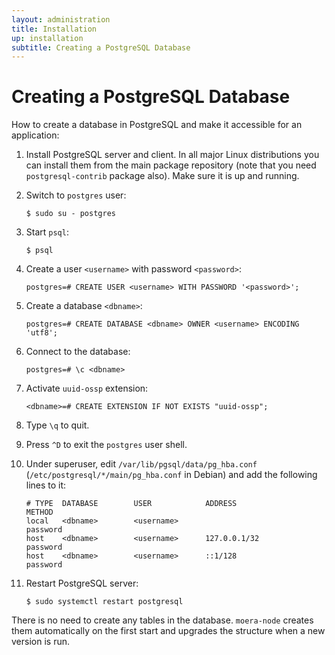```yaml
---
layout: administration
title: Installation
up: installation
subtitle: Creating a PostgreSQL Database
---
```


# Creating a PostgreSQL Database

How to create a database in PostgreSQL and make it accessible for an
application:

1. Install PostgreSQL server and client. In all major Linux
   distributions you can install them from the main package repository
   (note that you need `postgresql-contrib` package also). Make sure it
   is up and running.
2. Switch to `postgres` user:

   ```
   $ sudo su - postgres
   ```
3. Start `psql`:

   ```
   $ psql
   ```

4. Create a user `<username>` with password `<password>`:

   ```
   postgres=# CREATE USER <username> WITH PASSWORD '<password>';
   ```

5. Create a database `<dbname>`:

   ```
   postgres=# CREATE DATABASE <dbname> OWNER <username> ENCODING 'utf8';
   ```

6. Connect to the database:

   ```
   postgres=# \c <dbname>
   ```

7. Activate `uuid-ossp` extension:

   ```
   <dbname>=# CREATE EXTENSION IF NOT EXISTS "uuid-ossp";
   ```

8. Type `\q` to quit.
9. Press `^D` to exit the `postgres` user shell.
10. Under superuser, edit `/var/lib/pgsql/data/pg_hba.conf`
    (`/etc/postgresql/*/main/pg_hba.conf` in Debian) and add the
    following lines to it:

    ```
    # TYPE  DATABASE        USER            ADDRESS                 METHOD
    local   <dbname>        <username>                              password
    host    <dbname>        <username>      127.0.0.1/32            password
    host    <dbname>        <username>      ::1/128                 password
    ```

11. Restart PostgreSQL server:
    ```
    $ sudo systemctl restart postgresql
    ```

There is no need to create any tables in the database. `moera-node` creates them
automatically on the first start and upgrades the structure when a new version is
run.
